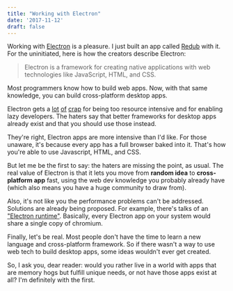 ```yaml
---
title: "Working with Electron"
date: '2017-11-12'
draft: false
---
```


Working with [Electron](https://electron.atom.io/) is a pleasure. I just built an
app called [Redub](http://redub.audio) with it. For the uninitiated, here is how the
creators describe Electron:

> Electron is a framework for creating native applications with web technologies like JavaScript,
  HTML, and CSS.

Most programmers know how to build web apps. Now, with that same knowledge, you can build
cross-platform desktop apps.

Electron gets a
[lot](https://josephg.com/blog/electron-is-flash-for-the-desktop/)
[of](https://medium.com/@caspervonb/electron-is-cancer-b066108e6c32)
[crap](http://sircmpwn.github.io/2016/11/24/Electron-considered-harmful.html)
for being too resource intensive and for enabling lazy developers. The haters say that better
frameworks for desktop apps already exist and that you should use those instead.

They're right, Electron apps are more intensive than I'd like. For those unaware, it's because
every app has a full browser baked into it. That's how you're able to use Javascript, HTML, and CSS.

But let me be the first to say: the haters are missing the point, as usual. The real value of
Electron is that it lets you move from **random idea** to **cross-platform app** fast, using the
web dev knowledge you probably already have (which also means you have a huge community to draw
from).

Also, it's not like you the performance problems can't be addressed. Solutions are already being
proposed. For example, there's talks of an ["Electron runtime"](https://github.com/electron/electron/issues/673).
Basically, every Electron app on your system would share a single copy of chromium.

Finally, let's be real. Most people don't have the time to learn a new language and cross-platform
framework. So if there wasn't a way to use web tech to build desktop apps, some ideas wouldn't ever
get created.

So, I ask you, dear reader: would you rather live in a world with apps that are memory hogs but
fulfill unique needs, or not have those apps exist at all? I'm definitely with the first.
